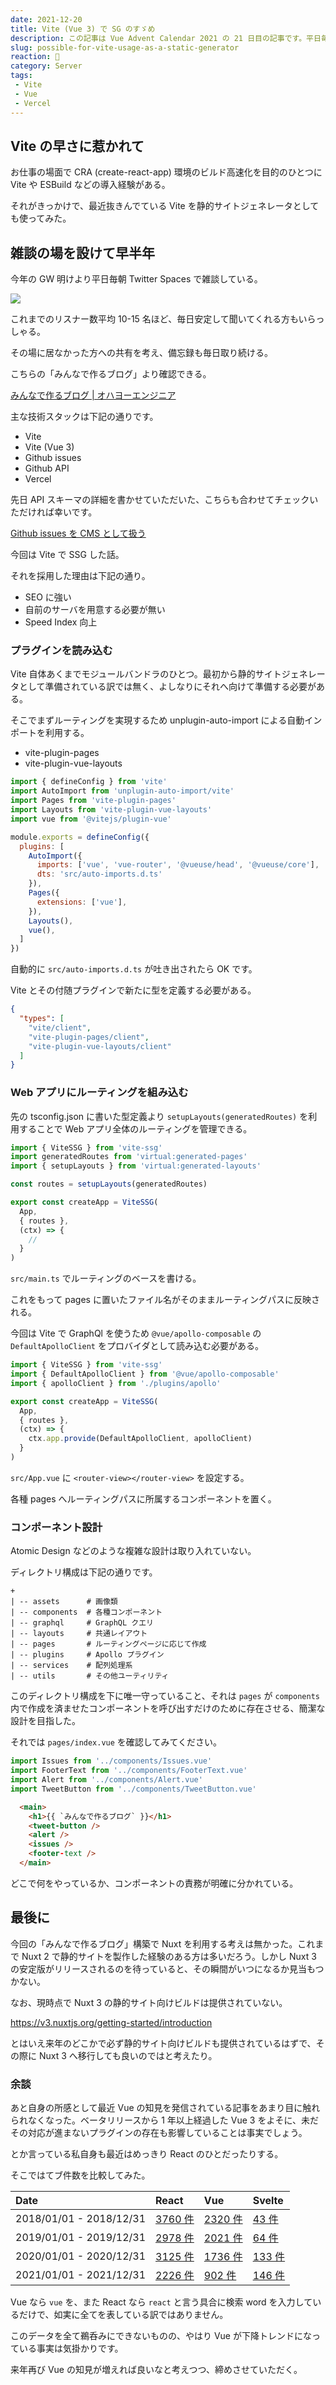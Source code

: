 ```yaml
---
date: 2021-12-20
title: Vite (Vue 3) で SG のすゞめ
description: この記事は Vue Advent Calendar 2021 の 21 日目の記事です。平日毎朝 Twitter Spaces で雑談している内容を閲覧できるようにした「みんなで作るブログ」を製作・運用している経験について書かせていただいた。
slug: possible-for-vite-usage-as-a-static-generator
reaction: 🌋
category: Server
tags: 
 - Vite
 - Vue
 - Vercel
---
```


## Vite の早さに惹かれて

お仕事の場面で CRA (create-react-app) 環境のビルド高速化を目的のひとつに Vite や ESBuild などの導入経験がある。

それがきっかけで、最近抜きんでている Vite を静的サイトジェネレータとしても使ってみた。

## 雑談の場を設けて早半年

今年の GW 明けより平日毎朝 Twitter Spaces で雑談している。

![](https://i.imgur.com/7tiOTpE.jpg)

これまでのリスナー数平均 10-15 名ほど、毎日安定して聞いてくれる方もいらっしゃる。

その場に居なかった方への共有を考え、備忘録も毎日取り続ける。

こちらの「みんなで作るブログ」より確認できる。

[みんなで作るブログ | オハヨーエンジニア](https://ohayo.nekohack.me/)

主な技術スタックは下記の通りです。

- Vite
- Vite (Vue 3)
- Github issues
- Github API
- Vercel

先日 API スキーマの詳細を書かせていただいた、こちらも合わせてチェックいただければ幸いです。

[Github issues を CMS として扱う](https://webneko.dev/posts/github-issues-usage-as-a-cms)

今回は Vite で SSG した話。

それを採用した理由は下記の通り。

- SEO に強い
- 自前のサーバを用意する必要が無い
- Speed Index 向上

### プラグインを読み込む

Vite 自体あくまでモジュールバンドラのひとつ。最初から静的サイトジェネレータとして準備されている訳では無く、よしなりにそれへ向けて準備する必要がある。

そこでまずルーティングを実現するため unplugin-auto-import による自動インポートを利用する。

- vite-plugin-pages
- vite-plugin-vue-layouts

```js
import { defineConfig } from 'vite'
import AutoImport from 'unplugin-auto-import/vite'
import Pages from 'vite-plugin-pages'
import Layouts from 'vite-plugin-vue-layouts'
import vue from '@vitejs/plugin-vue'

module.exports = defineConfig({
  plugins: [
    AutoImport({
      imports: ['vue', 'vue-router', '@vueuse/head', '@vueuse/core'],
      dts: 'src/auto-imports.d.ts'
    }),
    Pages({
      extensions: ['vue'],
    }),
    Layouts(),
    vue(),
  ]
})
```

自動的に `src/auto-imports.d.ts` が吐き出されたら OK です。

Vite とその付随プラグインで新たに型を定義する必要がある。

```json
{
  "types": [
    "vite/client",
    "vite-plugin-pages/client",
    "vite-plugin-vue-layouts/client"
  ]
}
```

### Web アプリにルーティングを組み込む

先の tsconfig.json に書いた型定義より `setupLayouts(generatedRoutes)` を利用することで Web アプリ全体のルーティングを管理できる。

```ts
import { ViteSSG } from 'vite-ssg'
import generatedRoutes from 'virtual:generated-pages'
import { setupLayouts } from 'virtual:generated-layouts'

const routes = setupLayouts(generatedRoutes)

export const createApp = ViteSSG(
  App,
  { routes },
  (ctx) => {
    //
  }
)
```

`src/main.ts` でルーティングのベースを書ける。

これをもって pages に置いたファイル名がそのままルーティングパスに反映される。

今回は Vite で GraphQl を使うため `@vue/apollo-composable` の `DefaultApolloClient` をプロバイダとして読み込む必要がある。

```ts
import { ViteSSG } from 'vite-ssg'
import { DefaultApolloClient } from '@vue/apollo-composable'
import { apolloClient } from './plugins/apollo'

export const createApp = ViteSSG(
  App,
  { routes },
  (ctx) => {
    ctx.app.provide(DefaultApolloClient, apolloClient)
  }
)
```

`src/App.vue` に `<router-view></router-view>` を設定する。

各種 pages へルーティングパスに所属するコンポーネントを置く。

### コンポーネント設計

Atomic Design などのような複雑な設計は取り入れていない。

ディレクトリ構成は下記の通りです。

```
+
| -- assets      # 画像類
| -- components  # 各種コンポーネント
| -- graphql     # GraphQL クエリ
| -- layouts     # 共通レイアウト
| -- pages       # ルーティングページに応じて作成
| -- plugins     # Apollo プラグイン
| -- services    # 配列処理系
| -- utils       # その他ユーティリティ
```

このディレクトリ構成を下に唯一守っていること、それは `pages` が `components` 内で作成を済ませたコンポーネントを呼び出すだけのために存在させる、簡潔な設計を目指した。

それでは `pages/index.vue` を確認してみてください。

```ts
import Issues from '../components/Issues.vue'
import FooterText from '../components/FooterText.vue'
import Alert from '../components/Alert.vue'
import TweetButton from '../components/TweetButton.vue'
```

```html
  <main>
    <h1>{{ `みんなで作るブログ` }}</h1>
    <tweet-button />
    <alert />
    <issues />
    <footer-text />
  </main>
```

どこで何をやっているか、コンポーネントの責務が明確に分かれている。

## 最後に

今回の「みんなで作るブログ」構築で Nuxt を利用する考えは無かった。これまで Nuxt 2 で静的サイトを製作した経験のある方は多いだろう。しかし Nuxt 3 の安定版がリリースされるのを待っていると、その瞬間がいつになるか見当もつかない。

なお、現時点で Nuxt 3 の静的サイト向けビルドは提供されていない。

https://v3.nuxtjs.org/getting-started/introduction

とはいえ来年のどこかで必ず静的サイト向けビルドも提供されているはずで、その際に Nuxt 3 へ移行しても良いのではと考えたり。

### 余談

あと自身の所感として最近 Vue の知見を発信されている記事をあまり目に触れられなくなった。ベータリリースから 1 年以上経過した Vue 3 をよそに、未だその対応が進まないプラグインの存在も影響していることは事実でしょう。

とか言っている私自身も最近はめっきり React のひとだったりする。

そこではてブ件数を比較してみた。

<!--
- [2018/01/01 - 2018/12/31](https://b.hatena.ne.jp/search/text?q=vue&sort=recent&users=3&safe=on&date_begin=2018-01-01&date_end=2018-12-31) 2320 件
- [2019/01/01 - 2019/12/31](https://b.hatena.ne.jp/search/text?q=vue&sort=recent&users=3&safe=on&date_begin=2019-01-01&date_end=2019-12-31) 2021 件
- [2020/01/01 - 2020/12/31](https://b.hatena.ne.jp/search/text?q=vue&sort=recent&users=3&safe=on&date_begin=2020-01-01&date_end=2020-12-31) 1736 件
- [2021/01/01 - 2021/12/31](https://b.hatena.ne.jp/search/text?q=vue&sort=recent&users=3&safe=on&date_begin=2021-01-01&date_end=2021-12-17) 902 件
-->

|Date|React|Vue|Svelte|
|:---|:---|:---|:---|
|2018/01/01 - 2018/12/31|[3760 件](https://b.hatena.ne.jp/search/text?q=react&sort=recent&users=3&safe=on&date_begin=2018-01-01&date_end=2018-12-31)|[2320 件](https://b.hatena.ne.jp/search/text?q=vue&sort=recent&users=3&safe=on&date_begin=2018-01-01&date_end=2018-12-31)|[43 件](https://b.hatena.ne.jp/search/text?q=svelte&sort=recent&users=3&safe=on&date_begin=2018-01-01&date_end=2018-12-31)
|2019/01/01 - 2019/12/31|[2978 件](https://b.hatena.ne.jp/search/text?q=react&sort=recent&users=3&safe=on&date_begin=2019-01-01&date_end=2019-12-31)|[2021 件](https://b.hatena.ne.jp/search/text?q=vue&sort=recent&users=3&safe=on&date_begin=2019-01-01&date_end=2019-12-31)|[64 件](https://b.hatena.ne.jp/search/text?q=svelte&sort=recent&users=3&safe=on&date_begin=2019-01-01&date_end=2019-12-31)|
|2020/01/01 - 2020/12/31|[3125 件](https://b.hatena.ne.jp/search/text?q=react&sort=recent&users=3&safe=on&date_begin=2020-01-01&date_end=2020-12-31)|[1736 件](https://b.hatena.ne.jp/search/text?q=vue&sort=recent&users=3&safe=on&date_begin=2020-01-01&date_end=2020-12-31)|[133 件](https://b.hatena.ne.jp/search/text?q=svelte&sort=recent&users=3&safe=on&date_begin=2020-01-01&date_end=2020-12-31)|
|2021/01/01 - 2021/12/31|[2226 件](https://b.hatena.ne.jp/search/text?q=react&sort=recent&users=3&safe=on&date_begin=2021-01-01&date_end=2021-12-17)|[902 件](https://b.hatena.ne.jp/search/text?q=vue&sort=recent&users=3&safe=on&date_begin=2021-01-01&date_end=2021-12-17)|[146 件](https://b.hatena.ne.jp/search/text?q=svelte&sort=recent&users=3&safe=on&date_begin=2021-01-01&date_end=2021-12-17)|

Vue なら `vue` を、また React なら `react` と言う具合に検索 word を入力しているだけで、如実に全てを表している訳ではありません。

このデータを全て鵜呑みにできないものの、やはり Vue が下降トレンドになっている事実は気掛かりです。

来年再び Vue の知見が増えれば良いなと考えつつ、締めさせていただく。
